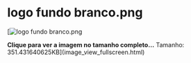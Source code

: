 


logo fundo branco.png
=====================







[![logo fundo branco.png](%40%40images/20c28e39-99d6-4879-a30b-801a639e0729.png "logo fundo branco.png")



**Clique para ver a imagem no tamanho completo…**
Tamanho: 351.431640625KB](image_view_fullscreen.html)







